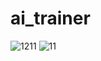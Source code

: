 # ai_trainer

![1211](https://user-images.githubusercontent.com/76443227/187055543-705a1a05-bc35-46e7-a31a-58d70d71e5d1.PNG)
![11](https://user-images.githubusercontent.com/76443227/187055545-eb8c5a73-8f55-41ab-9773-36108238e50e.PNG)

